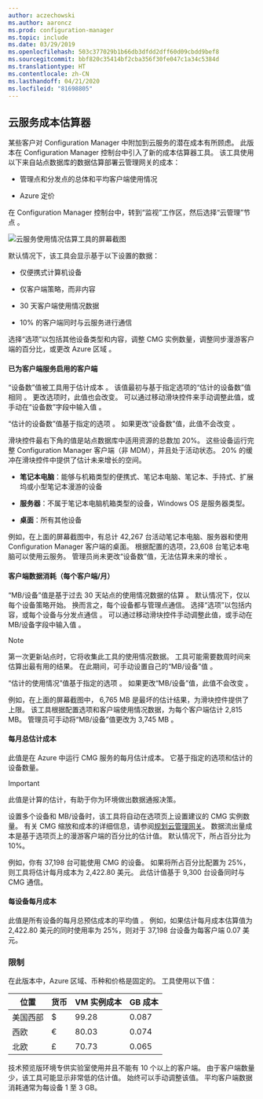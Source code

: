 ```yaml
---
author: aczechowski
ms.author: aaroncz
ms.prod: configuration-manager
ms.topic: include
ms.date: 03/29/2019
ms.openlocfilehash: 503c377029b1b66db3dfdd2dff60d09cbdd9bef8
ms.sourcegitcommit: bbf820c35414bf2cba356f30fe047c1a34c5384d
ms.translationtype: HT
ms.contentlocale: zh-CN
ms.lasthandoff: 04/21/2020
ms.locfileid: "81698805"
---
```

## <a name="cloud-services-cost-estimator"></a><a name="bkmk_cmg"></a> 云服务成本估算器

<!--3555774-->

某些客户对 Configuration Manager 中附加到云服务的潜在成本有所顾虑。 此版本在 Configuration Manager 控制台中引入了新的成本估算器工具。 该工具使用以下来自站点数据库的数据估算部署云管理网关的成本：  

- 管理点和分发点的总体和平均客户端使用情况  

- Azure 定价  

在 Configuration Manager 控制台中，转到“监视”工作区，然后选择“云管理”节点   。  

![云服务使用情况估算工具的屏幕截图](../../media/3555774-cmg-cost-estimator.png)

默认情况下，该工具会显示基于以下设置的数据：  

- 仅便携式计算机设备  

- 仅客户端策略，而非内容  

- 30 天客户端使用情况数据  

- 10% 的客户端同时与云服务进行通信  

选择“选项”以包括其他设备类型和内容，调整 CMG 实例数量，调整同步漫游客户端的百分比，或更改 Azure 区域  。

#### <a name="clients-enabled-for-client-services"></a>已为客户端服务启用的客户端

“设备数”值被工具用于估计成本  。 该值最初与基于指定选项的“估计的设备数”值相同  。 更改选项时，此值也会改变。 可以通过移动滑块控件来手动调整此值，或手动在“设备数”字段中输入值  。

“估计的设备数”值基于指定的选项  。 如果更改“设备数”值，此值不会改变  。

滑块控件最右下角的值是站点数据库中适用资源的总数加 20%。 这些设备运行完整 Configuration Manager 客户端（非 MDM），并且处于活动状态。 20% 的缓冲在滑块控件中提供了估计未来增长的空间。

- **笔记本电脑**：能够与机箱类型的便携式、笔记本电脑、笔记本、手持式、扩展坞或小型笔记本漫游的设备  

- **服务器**：不属于笔记本电脑机箱类型的设备，Windows OS 是服务器类型。  

- **桌面**：所有其他设备  

例如，在上面的屏幕截图中，有总计 42,267 台活动笔记本电脑、服务器和使用 Configuration Manager 客户端的桌面。 根据配置的选项，23,608 台笔记本电脑可以使用云服务。 管理员尚未更改“设备数”值，无法估算未来的增长  。

#### <a name="client-data-consumption-per-clientmonth"></a>客户端数据消耗（每个客户端/月）

“MB/设备”值是基于过去 30 天站点的使用情况数据的估算  。 默认情况下，仅以每个设备策略开始。 换而言之，每个设备都与管理点通信。 选择“选项”以包括内容，或每个设备与分发点通信  。 可以通过移动滑块控件手动调整此值，或手动在 MB/设备字段中输入值  。

> [!Note]  
> 第一次更新站点时，它将收集此工具的使用情况数据。 工具可能需要数周时间来估算出最有用的结果。 在此期间，可手动设置自己的“MB/设备”值  。  

“估计的使用情况”值基于指定的选项  。 如果更改“MB/设备”值，此值不会改变  。

<!-- The value at the bottom far right of the slider control is the total amount of data usage for all applicable resources. It defaults to 5,000 MB. When you include content, the tool increases this value to include the estimated amount of content. -->

例如，在上面的屏幕截图中， 6,765 MB 是最坏的估计结果，为滑块控件提供了上限。 该工具根据配置选项和客户端使用情况数据，为每个客户端估计 2,815 MB。 管理员可手动将“MB/设备”值更改为 3,745 MB  。

#### <a name="total-monthly-cost-estimate"></a>每月总估计成本

此值是在 Azure 中运行 CMG 服务的每月估计成本。 它基于指定的选项和估计的设备数量。

> [!Important]  
> 此值是计算的估计，有助于你为环境做出数据通报决策。  

设置多个设备和 MB/设备时，该工具将自动在选项页上设置建议的 CMG 实例数量。 有关 CMG 缩放和成本的详细信息，请参阅[规划云管理网关](../../../../clients/manage/cmg/plan-cloud-management-gateway.md#cost)。 数据流出量成本是基于选项页上的漫游客户端的百分比的估计值。 默认情况下，所占百分比为 10%。

例如，你有 37,198 台可能使用 CMG 的设备。 如果将所占百分比配置为 25%，则工具将估计每月成本为 2,422.80 美元。 此估计值基于 9,300 台设备同时与 CMG 通信。

#### <a name="monthly-cost-per-device"></a>每设备每月成本

此值是所有设备的每月总预估成本的平均值   。 例如，如果估计每月成本估算值为 2,422.80 美元的同时使用率为 25%，则对于 37,198 台设备为每客户端 0.07 美元。


### <a name="limitations"></a>限制

在此版本中，Azure 区域、币种和价格是固定的。 工具使用以下值：

|位置 | 货币 | VM 实例成本 | GB 成本 |
|---------|---------|---------|---------|
| 美国西部 | $ | 99.28 | 0.087 |
| 西欧 | € | 80.03 | 0.074 |
| 北欧 | £ | 70.73 | 0.065 |

技术预览版环境专供实验室使用并且不能有 10 个以上的客户端。 由于客户端数量少，该工具可能显示非常低的估计值。 始终可以手动调整该值。 平均客户端数据消耗通常为每设备 1 至 3 GB。
